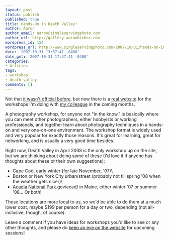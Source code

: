 ```yaml
---
layout: post
status: publish
published: true
title: Hands-On in Death Valley!
author: Aaron
author_email: aaron@singleservingphoto.com
author_url: http://gallery.aaronbieber.com
wordpress_id: 154
wordpress_url: http://www.singleservingphoto.com/2007/10/31/hands-on-in-death-valley/
date: '2007-10-31 13:37:41 -0400'
date_gmt: '2007-10-31 17:37:41 -0400'
categories:
- Articles
tags:
- workshop
- death valley
comments: []
---
```

Not that [it wasn't official
before](http://www.singleservingphoto.com/2007/09/14/death-valley-workshop-april-2008/),
but now there is a [real website](http://www.artphotoworkshops.com) for
the workshops I'm doing with [my colleague](http://www.curiouslens.com)
in the coming months.

A photography workshop, for anyone not "in the know," is basically where
you can meet other photographers, either hobbyists or working
professionals, and together learn about photography techniques in a
hands-on and very one-on-one environment. The workshop format is widely
used and very popular for exactly those reasons. It's great for
learning, great for networking, and is usually a very good time besides.

Right now, Death Valley in April 2008 is the only workshop up on the
site, but we are thinking about doing some of these (I'd love it if
anyone has thoughts about these or their own suggestions):

* Cape Cod, early winter (for late November, '07)\
 * Boston or New York City urban/street (probably not till spring '08
when the weather gets nicer)\
 * [Acadia National Park](http://www.nps).gov/acad/ in Maine, either
winter '07 or summer '08... Or both!

Those locations are more local to us, so we'd be able to do them at a
much lower cost, maybe \$199 per person for a day or two, depending (not
all-inclusive, though, of course).

Leave a comment if you have ideas for workshops you'd like to see or any
other thoughts, and please do [keep an eye on the
website](http://www.artphotoworkshops.com) for upcoming sessions!
